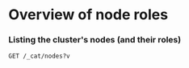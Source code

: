 # Overview of node roles

### Listing the cluster's nodes (and their roles)

```
GET /_cat/nodes?v
```